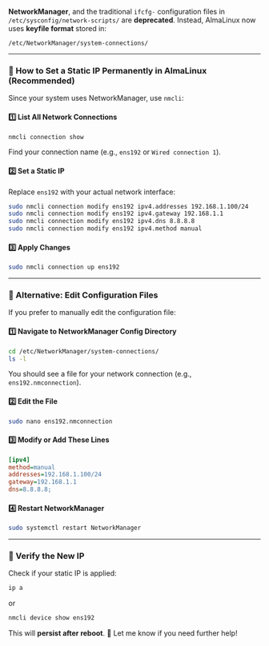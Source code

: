 **NetworkManager**, and the traditional `ifcfg-` configuration files in `/etc/sysconfig/network-scripts/` are **deprecated**. Instead, AlmaLinux now uses **keyfile format** stored in:  

```
/etc/NetworkManager/system-connections/
```

---

### **🔹 How to Set a Static IP Permanently in AlmaLinux (Recommended)**
Since your system uses NetworkManager, use `nmcli`:

#### **1️⃣ List All Network Connections**
```sh
nmcli connection show
```
Find your connection name (e.g., `ens192` or `Wired connection 1`).

#### **2️⃣ Set a Static IP**
Replace `ens192` with your actual network interface:
```sh
sudo nmcli connection modify ens192 ipv4.addresses 192.168.1.100/24
sudo nmcli connection modify ens192 ipv4.gateway 192.168.1.1
sudo nmcli connection modify ens192 ipv4.dns 8.8.8.8
sudo nmcli connection modify ens192 ipv4.method manual
```

#### **3️⃣ Apply Changes**
```sh
sudo nmcli connection up ens192
```

---

### **🔹 Alternative: Edit Configuration Files**
If you prefer to manually edit the configuration file:

#### **1️⃣ Navigate to NetworkManager Config Directory**
```sh
cd /etc/NetworkManager/system-connections/
ls -l
```
You should see a file for your network connection (e.g., `ens192.nmconnection`).

#### **2️⃣ Edit the File**
```sh
sudo nano ens192.nmconnection
```

#### **3️⃣ Modify or Add These Lines**
```ini
[ipv4]
method=manual
addresses=192.168.1.100/24
gateway=192.168.1.1
dns=8.8.8.8;
```

#### **4️⃣ Restart NetworkManager**
```sh
sudo systemctl restart NetworkManager
```

---

### **🔹 Verify the New IP**
Check if your static IP is applied:
```sh
ip a
```
or
```sh
nmcli device show ens192
```

This will **persist after reboot**. 🚀 Let me know if you need further help!
